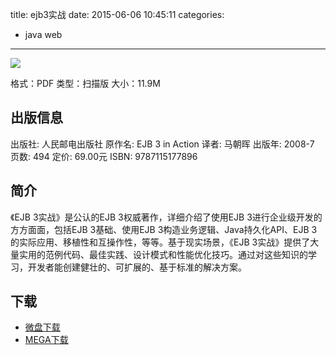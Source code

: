 title: ejb3实战
date: 2015-06-06 10:45:11
categories:
 - java web
---

![](http://img3.douban.com/lpic/s5906090.jpg)

格式：PDF
类型：扫描版
大小：11.9M

<!--more-->

## 出版信息 ##

出版社: 人民邮电出版社
原作名: EJB 3 in Action
译者: 马朝晖 
出版年: 2008-7
页数: 494
定价: 69.00元
ISBN: 9787115177896

## 简介 ##

《EJB 3实战》是公认的EJB 3权威著作，详细介绍了使用EJB 3进行企业级开发的方方面面，包括EJB 3基础、使用EJB 3构造业务逻辑、Java持久化API、EJB 3的实际应用、移植性和互操作性，等等。基于现实场景，《EJB 3实战》提供了大量实用的范例代码、最佳实践、设计模式和性能优化技巧。通过对这些知识的学习，开发者能创建健壮的、可扩展的、基于标准的解决方案。

## 下载 ##

+ [微盘下载](https://mega.co.nz/#!TRNi3LrL!apqD_0xXWKg5mLsxujDqXCGMTf_hA5Ad0ooJkX8qa2U)
+ [MEGA下载](https://mega.co.nz/#!TRNi3LrL!apqD_0xXWKg5mLsxujDqXCGMTf_hA5Ad0ooJkX8qa2U)